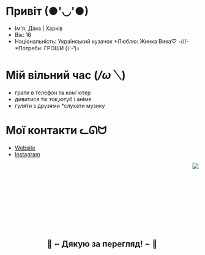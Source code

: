 
# Привіт (●'◡'●)
* Ім'я: Діма | Харків
* Вік: 16
* Національність: Український кузачок
*Люблю: Жинка Вика♡ -///-
*Потреби: ГРОШИ (ง︡'-'︠)ง

# Мій вільний час (*/ω＼*)
* грати в телефон та ком'ютер
* дивитися тік ток,ютуб і аніме
* гуляти з друзями
*слухати музику

# Мої контакти ᓚᘏᗢ
* [Website](https://kharkovkent.github.io/kent-website/)
* [Instagram](https://www.instagram.com/kharkov_kent?igsh=aHdncXFqM2t5bXFm)
<img src="https://i.pinimg.com/originals/8d/4b/77/8d4b77c44b7a68c0fd609411e2c0ec3c.gif" align="right">
 <br>
  <br>
  <br>
  <br>
<br>
<br>
<br>
<br>
<br>
<br>
  </div>
</div>
<h2 align="center">💖 ~ Дякую за перегляд! ~ 💖</h2>
<div align="center">
